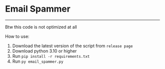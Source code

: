 # Email Spammer
----

Btw this code is not optimized at all

How to use:
 1. Download the latest version of the script from `release page`
 2. Download python 3.10 or higher
 3. Run `pip install -r requirements.txt`
 4. Run `py email_spammer.py`
